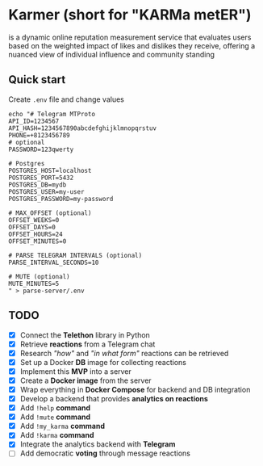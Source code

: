 # Karmer (short for "KARMa metER")

is a dynamic online reputation measurement service that evaluates
users based on the weighted impact of likes and dislikes they receive,
offering a nuanced view of individual influence and community standing

## Quick start

Create `.env` file and change values

```shell
echo "# Telegram MTProto
API_ID=1234567
API_HASH=1234567890abcdefghijklmnopqrstuv
PHONE=+8123456789
# optional
PASSWORD=123qwerty

# Postgres
POSTGRES_HOST=localhost
POSTGRES_PORT=5432
POSTGRES_DB=mydb
POSTGRES_USER=my-user
POSTGRES_PASSWORD=my-password

# MAX_OFFSET (optional)
OFFSET_WEEKS=0
OFFSET_DAYS=0
OFFSET_HOURS=24
OFFSET_MINUTES=0

# PARSE TELEGRAM INTERVALS (optional)
PARSE_INTERVAL_SECONDS=10

# MUTE (optional)
MUTE_MINUTES=5
" > parse-server/.env
```

## TODO
- [x] Connect the **Telethon** library in Python
- [x] Retrieve **reactions** from a Telegram chat
- [x] Research _"how"_ and _"in what form"_ reactions can be retrieved
- [x] Set up a Docker **DB** image for collecting reactions
- [x] Implement this **MVP** into a server
- [x] Create a **Docker image** from the server
- [x] Wrap everything in **Docker Compose** for backend and DB integration
- [x] Develop a backend that provides **analytics on reactions**
- [x] Add `!help` **command**
- [x] Add `!mute` **command**
- [x] Add `!my_karma` **command**
- [x] Add `!karma` **command**
- [x] Integrate the analytics backend with **Telegram**
- [ ] Add democratic **voting** through message reactions
